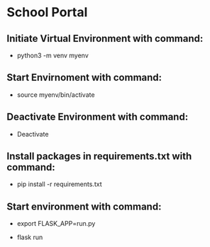 # School Portal




## Initiate Virtual Environment with command:
- python3 -m venv myenv

## Start Envirnoment with command:
- source myenv/bin/activate


## Deactivate Environment with command:
- Deactivate

## Install packages in requirements.txt with command:
- pip install -r requirements.txt

## Start environment with command:
- export FLASK_APP=run.py

- flask run
